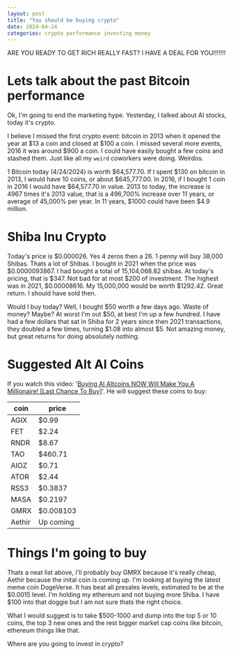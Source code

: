 ```yaml
---
layout: post
title: "You should be buying crypto"
date: 2024-04-24
categories: crypto performance investing money
---
```


ARE YOU READY TO GET RICH REALLY FAST? I HAVE A DEAL FOR YOU!!!!!!!

# Lets talk about the past Bitcoin performance

Ok, I'm going to end the marketing hype. Yesterday, I talked about AI stocks, today it's crypto.

I believe I missed the first crypto event: bitcoin in 2013 when it opened the year at $13 a coin and closed at $100 a coin. I missed several more events, 2016 it was around $900 a coin. I could have easily bought a few coins and stashed them. Just like all my `weird` coworkers were doing. Weirdos.

1 Bitcoin today (4/24/2024) is worth $64,577.70. If I spent $130 on bitcoin in 2013, I would have 10 coins, or about $645,777.00. In 2016, if I bought 1 coin in 2016 I would have $64,577.70 in value. 2013 to today, the increase is 4967 times it's 2013 value, that is a 496,700% increase over 11 years, or average of 45,000% per year. In 11 years, $1000 could have been $4.9 million.

# Shiba Inu Crypto

Today's price is $0.000026. Yes 4 zeros then a 26. 1 penny will buy 38,000 Shibas. Thats a lot of Shibas. I bought in 2021 when the price was $0.0000093867. I had bought a total of 15,104,068.82 shibas. At today's pricing, that is $347. Not bad for at most $200 of investment. The highest was in 2021, $0.00008616. My 15,000,000 would be worth $1292.42. Great return. I should have sold then.

Would I buy today? Well, I bought $50 worth a few days ago. Waste of money? Maybe? At worst I'm out $50, at best I'm up a few hundred. I have had a few dollars that sat in Shiba for 2 years since then 2021 transactions, they doubled a few times, turning $1.08 into almost $5. Not amazing money, but great returns for doing absolutely nothing.

# Suggested Alt AI Coins

If you watch this video: '<a href="https://www.youtube.com/watch?v=7-BXiDCRG3U" target="_blank">Buying AI Altcoins NOW Will Make You A Millionaire! [Last Chance To Buy]</a>'. He will suggest these coins to buy:

| coin   | price     |
| ------ | --------- |
| AGIX   | $0.99     |
| FET    | $2.24     |
| RNDR   | $8.67     |
| TAO    | $460.71   |
| AIOZ   | $0.71     |
| ATOR   | $2.44     |
| RSS3   | $0.3837   |
| MASA   | $0.2197   |
| GMRX   | $0.008103 |
| Aethir | Up coming |

# Things I'm going to buy

Thats a neat list above, I'll probably buy GMRX because it's really cheap, Aethir because the inital coin is coming up. I'm looking at buying the latest meme coin DogeVerse. It has beat all presales levels, estimated to be at the $0.0015 level. I'm holding my ethereum and not buying more Shiba. I have $100 into that doggie but I am not sure thats the right choice.

What I would suggest is to take $500-1000 and dump into the top 5 or 10 coins, the top 3 new ones and the rest bigger market cap coins like bitcoin, ethereum things like that.

Where are you going to invest in crypto?
